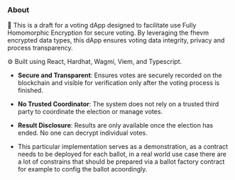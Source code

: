 

### About

🧪 This is a draft for a voting dApp designed to facilitate use Fully Homomorphic Encryption for secure voting. By leveraging the fhevm encrypted data types, this dApp ensures voting data integrity, privacy and process transparency.

⚙️ Built using React, Hardhat, Wagmi, Viem, and Typescript.

- **Secure and Transparent**: Ensures votes are securely recorded on the blockchain and visible for verification only after the voting process is finished.

- **No Trusted Coordinator**: The system does not rely on a trusted third party to coordinate the election or manage votes.

- **Result Disclosure**: Results are only available once the election has ended. No one can decrypt individual votes.

- This particular implementation serves as a demonstration, as a contract needs to be deployed for each ballot, in a real world use case there are a lot of constrains that should be prepared via a ballot factory contract for example to config the ballot acoordingly.

